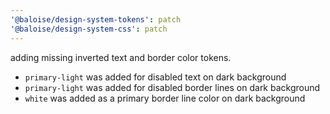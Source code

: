 ```yaml
---
'@baloise/design-system-tokens': patch
'@baloise/design-system-css': patch
---
```


adding missing inverted text and border color tokens.

- `primary-light` was added for disabled text on dark background
- `primary-light` was added for disabled border lines on dark background
- `white` was added as a primary border line color on dark background
